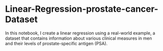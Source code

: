 # Linear-Regression-prostate-cancer-Dataset
In this notebook, I create a linear regression using a real-world example, a dataset that contains information about various clinical measures in men and their levels of prostate-specific antigen (PSA).
